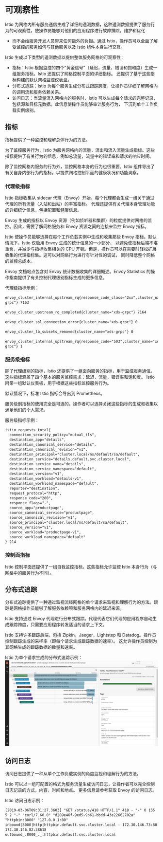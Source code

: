 # 可观察性
Istio 为网格内所有服务通信生成了详细的遥测数据，这种遥测数据提供了服务行为的可观察性，使操作员能够对他们的应用程序进行故障排除，维护和优化
- 而不会给服务开发人员带来任何额外的负担。通过 Istio，操作员可以全面了解受监控的服务如何与其他服务以及 Istio 组件本身进行交互。

Istio 生成以下类型的遥测数据以提供整体服务网格的可观察性：
- 指标：Istio 根据监控的四个"黄金信号"（延迟，流量，错误和饱和度）生成一组服务指标。Istio 还提供了网格控制平面的详细指标。
还提供了基于这些指标构建的默认网格监控仪表盘。
- 分布式追踪：Istio 为每个服务生成分布式跟踪跨度，让操作员详细了解网格内的调用流和服务依赖关系。
- 访问日志：当流量流入网格内的服务时，Istio 可以生成每个请求的完整记录，包括源和目标元数据。此信息使操作员能够审计服务行为，
下沉到单个工作负载实例级别。

## 指标
指标提供了一种监控和理解总体行为的方法。

为了监控服务行为，Istio 为服务网格内的流量，流出和流入流量生成指标。这些指标提供了有关行为的信息，例如总流量，流量中的错误率和请求的响应时间。

除了监控网格内服务的行为外，监控网格本身的行为也很重要。Istio 组件导出了有关自身内部行为的指标，以提供网格控制平面的健康状况和功能洞察。

### 代理级指标
Istio 指标收集从 sidecar 代理（Envoy）开始。每个代理都会生成一组关于通过代理的所有流量（入站和出站）的丰富指标。
代理还提供有关代理本身管理功能的详细统计信息，包括配置和健康信息。

Envoy 生成的指标以 Envoy 资源（例如侦听器和集群）的粒度提供对网格的监控。因此，需要了解网格服务和 Envoy 资源之间的连接来监控 Envoy 指标。

Istio 使操作员能够选择在每个工作负载实例中生成和收集那些 Envoy 指标。默认情况下，Istio 仅启用 Envoy 生成的统计信息的一小部分，
以避免使指标后端不堪重负，并减少与指标收集相关的 CPU 开销。但是，操作员可以在需要时轻松扩展收集的代理指标集。这可以对网络行为进行有针对性的调试，
同时降低整个网格的监控总成本。

Envoy 文档站点包含对 Envoy 统计数据收集的详细概述。Envoy Statistics 的操作指南提供了有关控制代理级别指标生成的更多信息。

代理级指标示例：
```shell
envoy_cluster_internal_upstream_rq{response_code_class="2xx",cluster_name="xds-grpc"} 7163

envoy_cluster_upstream_rq_completed{cluster_name="xds-grpc"} 7164

envoy_cluster_ssl_connection_error{cluster_name="xds-grpc"} 0

envoy_cluster_lb_subsets_removed{cluster_name="xds-grpc"} 0

envoy_cluster_internal_upstream_rq{response_code="503",cluster_name="xds-grpc"} 1
```

### 服务级指标
除了代理级别的指标，Istio 还提供了一组面向服务的指标，用于监控服务通信。这些指标涵盖了四个基本的服务监控需求：延迟，流量，错误率和饱和度。
Istio 附带一组默认仪表板，用于根据这些指标监控服务行为。

默认情况下，标准 Istio 指标会导出到 Prometheus。

服务级别指标的使用完全是可选的。操作者可以选择关闭这些指标的生成和收集以满足他们的个人需求。

服务级指标示例：
```shell
istio_requests_total{
  connection_security_policy="mutual_tls",
  destination_app="details",
  destination_canonical_service="details",
  destination_canonical_revision="v1",
  destination_principal="cluster.local/ns/default/sa/default",
  destination_service="details.default.svc.cluster.local",
  destination_service_name="details",
  destination_service_namespace="default",
  destination_version="v1",
  destination_workload="details-v1",
  destination_workload_namespace="default",
  reporter="destination",
  request_protocol="http",
  response_code="200",
  response_flags="-",
  source_app="productpage",
  source_canonical_service="productpage",
  source_canonical_revision="v1",
  source_principal="cluster.local/ns/default/sa/default",
  source_version="v1",
  source_workload="productpage-v1",
  source_workload_namespace="default"
} 214
```

### 控制面指标
Istio 控制平面还提供了一组自我监控指标。这些指标允许监控 Istio 本身行为（与网格中的服务行为不同）。

## 分布式追踪
分布式追踪提供了一种通过监视流经网格的单个请求来监视和理解行为的方法。跟踪是网格操作员能够了解服务依赖项和服务网格内的延迟来源。

Istio 支持通过 Envoy 代理进行分布式跟踪。代理代表它们代理的应用程序自动生成跟踪跨度，只需要应用程序转发适当的请求上下文。

Istio 支持许多跟踪后端，包括 Zipkin，Jaeger，Lightstep 和 Datadog。操作员控制跟踪生成的采样率（即每个请求生成跟踪数据的速率）。
这允许操作员控制为其网格生成的跟踪数据的数量和速率。

Istio 为单个请求生成的分布式追踪示例：
![zipkin](./img.png "zipkin")

## 访问日志
访问日志提供了一种从单个工作负载实例的角度监视和理解行为的方法。

Istio 可以以一组可配置的格式为服务流量生成访问日志，让操作者可以完全控制日志记录的方式，内容，时间和地点。
更多信息请参考获取 Envoy 的访问日志。

Istio 访问日志示例：
```shell
[2019-03-06T09:31:27.360Z] "GET /status/418 HTTP/1.1" 418 - "-" 0 135 5 2 "-" "curl/7.60.0" "d209e46f-9ed5-9b61-bbdd-43e22662702a" "httpbin:8000" "127.0.0.1:80" inbound|8000|http|httpbin.default.svc.cluster.local - 172.30.146.73:80 172.30.146.82:38618 outbound_.8000_._.httpbin.default.svc.cluster.local
```